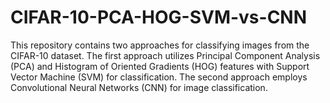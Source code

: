 # CIFAR-10-PCA-HOG-SVM-vs-CNN
This repository contains two approaches for classifying images from the CIFAR-10 dataset. The first approach utilizes Principal Component Analysis (PCA) and Histogram of Oriented Gradients (HOG) features with Support Vector Machine (SVM) for classification. The second approach employs Convolutional Neural Networks (CNN) for image classification.
